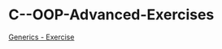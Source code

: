 # C--OOP-Advanced-Exercises

<a href="https://judge.softuni.bg/Contests/248/Generics-Exercise">Generics - Exercise</a>

